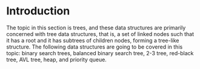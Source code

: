 # Introduction

The topic in this section is trees, and these data structures are primarily
concerned with tree data structures, that is, a set of linked nodes such that it 
has a root and it has subtrees of children nodes, forming a tree-like structure.
The following data structures are going to be covered in this topic: binary
search trees, balanced binary search tree, 2-3 tree, red-black tree, AVL tree,
heap, and priority queue.